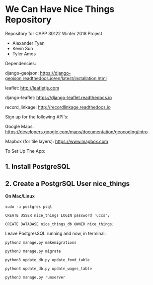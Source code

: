 # We Can Have Nice Things Repository

Repository for CAPP 30122 Winter 2018 Project

  * Alexander Tyan
  * Kevin Sun
  * Tyler Amos
  
  
Dependencies:

django-geojson: https://django-geojson.readthedocs.io/en/latest/installation.html

leaflet: http://leafletjs.com

django-leaflet: https://django-leaflet.readthedocs.io

record_linkage: http://recordlinkage.readthedocs.io



Sign up for the following API's:

Google Maps: https://developers.google.com/maps/documentation/geocoding/intro

Mapbox (for tile layers): https://www.mapbox.com
  
  
To Set Up The App:

## 1. Install PostgreSQL


## 2. Create a PostgrSQL User nice_things

#### On Mac/Linux

  ``` sudo -u postgres psql ```
  
  ```CREATE USSER nice_things LOGIN password 'uccs'; ```
  
  ```CREATE DATABASE nice_things_db OWNER nice_things;```
  
  Leave PostgresSQL running and now, in terminal:
  
  ```python3 manage.py makemigrations```
  
  ```python3 manage.py migrate```
  
  ```python3 update_db.py update_food_table```
  
  ```python3 update_db.py update_wages_table```
  
  ```python3 manage.py runserver```

